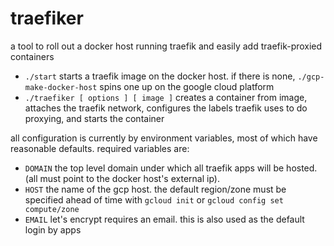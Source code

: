 # traefiker
a tool to roll out a docker host running traefik and easily add traefik-proxied containers

* `./start` starts a traefik image on the docker host.  if there is none, `./gcp-make-docker-host` spins one up on the google cloud platform
* `./traefiker [ options ] [ image ]` creates a container from image, attaches the traefik network, configures the labels traefik uses to do proxying, 
and starts the container

all configuration is currently by environment variables, most of which have reasonable defaults.  required variables are:

* `DOMAIN` the top level domain under which all traefik apps will be hosted. (all must point to the docker host's external ip).
* `HOST` the name of the gcp host.  the default region/zone must be specified ahead of time with `gcloud init` or `gcloud config set compute/zone`
* `EMAIL` let's encrypt requires an email.  this is also used as the default login by apps 
